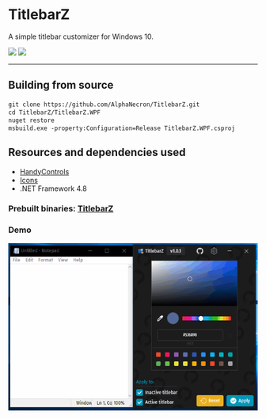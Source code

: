 # TitlebarZ
A simple titlebar customizer for Windows 10.  

[![](https://img.shields.io/github/v/release/AlphaNecron/TitlebarZ?label=Latest&style=for-the-badge)](#)
[![](https://img.shields.io/github/downloads/AlphaNecron/TitlebarZ/total?style=for-the-badge)](#)
***

## Building from source
```
git clone https://github.com/AlphaNecron/TitlebarZ.git
cd TitlebarZ/TitlebarZ.WPF
nuget restore
msbuild.exe -property:Configuration=Release TitlebarZ.WPF.csproj
```

## Resources and dependencies used
- [HandyControls](https://github.com/ghost1372/HandyControls)  
- [Icons](https://icons8.com/)
- .NET Framework 4.8

### Prebuilt binaries: [TitlebarZ](https://github.com/AlphaNecron/TitlebarZ/releases/latest)

### Demo
![Demo](https://raw.githubusercontent.com/AlphaNecron/TitlebarZ/master/demo.gif)
